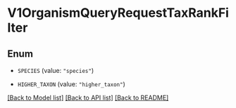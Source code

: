 # V1OrganismQueryRequestTaxRankFilter

## Enum


* `SPECIES` (value: `"species"`)

* `HIGHER_TAXON` (value: `"higher_taxon"`)


[[Back to Model list]](../README.md#documentation-for-models) [[Back to API list]](../README.md#documentation-for-api-endpoints) [[Back to README]](../README.md)


